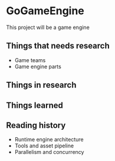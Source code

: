 # GoGameEngine
This project will be a game engine

## Things that needs research
- Game teams
- Game engine parts

## Things in research

## Things learned

## Reading history
- Runtime engine architecture
- Tools and asset pipeline
- Parallelism and concurrency